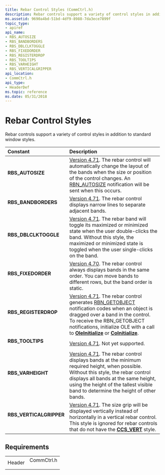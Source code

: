 ```yaml
---
title: Rebar Control Styles (CommCtrl.h)
description: Rebar controls support a variety of control styles in addition to standard window styles.
ms.assetid: 9690a4bd-51bd-4df9-8988-7da3ece7899f
topic_type:
- apiref
api_name:
- RBS_AUTOSIZE
- RBS_BANDBORDERS
- RBS_DBLCLKTOGGLE
- RBS_FIXEDORDER
- RBS_REGISTERDROP
- RBS_TOOLTIPS
- RBS_VARHEIGHT
- RBS_VERTICALGRIPPER
api_location:
- CommCtrl.h
api_type:
- HeaderDef
ms.topic: reference
ms.date: 05/31/2018
---
```


# Rebar Control Styles

Rebar controls support a variety of control styles in addition to standard window styles.



| Constant                                                                                                                                                                        | Description                                                                                                                                                                                                                                                                                                                                                 |
|:--------------------------------------------------------------------------------------------------------------------------------------------------------------------------------|:------------------------------------------------------------------------------------------------------------------------------------------------------------------------------------------------------------------------------------------------------------------------------------------------------------------------------------------------------------|
| <span id="RBS_AUTOSIZE"></span><span id="rbs_autosize"></span><dl> <dt>**RBS\_AUTOSIZE**</dt> </dl>                      | [Version 4.71](common-control-versions.md). The rebar control will automatically change the layout of the bands when the size or position of the control changes. An [RBN\_AUTOSIZE](rbn-autosize.md) notification will be sent when this occurs.<br/>                                                                                              |
| <span id="RBS_BANDBORDERS"></span><span id="rbs_bandborders"></span><dl> <dt>**RBS\_BANDBORDERS**</dt> </dl>             | [Version 4.71](common-control-versions.md). The rebar control displays narrow lines to separate adjacent bands.<br/>                                                                                                                                                                                                                                 |
| <span id="RBS_DBLCLKTOGGLE"></span><span id="rbs_dblclktoggle"></span><dl> <dt>**RBS\_DBLCLKTOGGLE**</dt> </dl>          | [Version 4.71](common-control-versions.md). The rebar band will toggle its maximized or minimized state when the user double-clicks the band. Without this style, the maximized or minimized state is toggled when the user single-clicks on the band.<br/>                                                                                          |
| <span id="RBS_FIXEDORDER"></span><span id="rbs_fixedorder"></span><dl> <dt>**RBS\_FIXEDORDER**</dt> </dl>                | [Version 4.70](common-control-versions.md). The rebar control always displays bands in the same order. You can move bands to different rows, but the band order is static.<br/>                                                                                                                                                                      |
| <span id="RBS_REGISTERDROP"></span><span id="rbs_registerdrop"></span><dl> <dt>**RBS\_REGISTERDROP**</dt> </dl>          | [Version 4.71](common-control-versions.md). The rebar control generates [RBN\_GETOBJECT](rbn-getobject.md) notification codes when an object is dragged over a band in the control. To receive the RBN\_GETOBJECT notifications, initialize OLE with a call to [**OleInitialize**](/windows/desktop/api/ole2/nf-ole2-oleinitialize) or [**CoInitialize**](/windows/desktop/api/objbase/nf-objbase-coinitialize).<br/> |
| <span id="RBS_TOOLTIPS"></span><span id="rbs_tooltips"></span><dl> <dt>**RBS\_TOOLTIPS**</dt> </dl>                      | [Version 4.71](common-control-versions.md). Not yet supported.<br/>                                                                                                                                                                                                                                                                                  |
| <span id="RBS_VARHEIGHT"></span><span id="rbs_varheight"></span><dl> <dt>**RBS\_VARHEIGHT**</dt> </dl>                   | [Version 4.71](common-control-versions.md). The rebar control displays bands at the minimum required height, when possible. Without this style, the rebar control displays all bands at the same height, using the height of the tallest visible band to determine the height of other bands.<br/>                                                   |
| <span id="RBS_VERTICALGRIPPER"></span><span id="rbs_verticalgripper"></span><dl> <dt>**RBS\_VERTICALGRIPPER**</dt> </dl> | [Version 4.71](common-control-versions.md). The size grip will be displayed vertically instead of horizontally in a vertical rebar control. This style is ignored for rebar controls that do not have the [**CCS\_VERT**](common-control-styles.md) style.<br/>                                                                            |



## Requirements



|                   |                                                                                       |
|-------------------|---------------------------------------------------------------------------------------|
| Header<br/> | <dl> <dt>CommCtrl.h</dt> </dl> |



 


